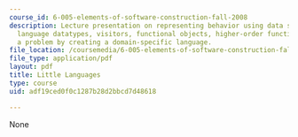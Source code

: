 ```yaml
---
course_id: 6-005-elements-of-software-construction-fall-2008
description: Lecture presentation on representing behavior using data structures,
  language datatypes, visitors, functional objects, higher-order functions, and solving
  a problem by creating a domain-specific language.
file_location: /coursemedia/6-005-elements-of-software-construction-fall-2008/adf19ced0f0c1287b28d2bbcd7d48618_MIT6_005f08_lec15.pdf
file_type: application/pdf
layout: pdf
title: Little Languages
type: course
uid: adf19ced0f0c1287b28d2bbcd7d48618

---
```

None